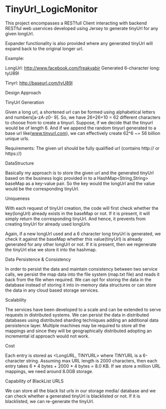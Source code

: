 # TinyUrl_LogicMonitor

This project encompasses a RESTfull Client interacting with backend RESTful web uservices developed using Jersey to generate tinyUrl 
for any given longUrl.

Expander functionality is also provided where any generated tinyUrl will expand back to the original longer url.

Example: 

LongUrl: http://www.facebook.com/freakyabir
Generated 6-character long: tyU89l

Tinyrl: http://baseurl.com/tyU89l


Design Approach

TinyUrl Generation

Given a long url, a shortened url can be formed using alphabetical letters and numbers[a-zA-z0-
9]. So, we have 26+26+10 = 62 different characters to choose from to create a tinyurl.
Suppose, if we decide that the tinyurl would be of length 6. And if we append the random
tinyurl generated to a base url like(www.tinyurl.com), we can effectively create 62^6 ~= 56
billion unique urls.

Requirements: 
The given url should be fully qualified url (contains http:// or https://)

DataStructure

Basically my approach is to store the given url and the generated tinyUrl based on the business
logic provided in to a HashMap<String,String> baseMap as a key-value pair. So the key would
the longUrl and the value would be the corresponding tinyUrl.

Uniqueness

With each request of tinyUrl creation, the code will first check whether the key(longUrl) already
exists in the baseMap or not. If it is present, it will simply return the corresponding tinyUrl. And
hence, it prevents from creating tinyUrl for already used longUrls

Again, if a new longUrl used and a 6 character long tinyUrl is generated, we check it against the
baseMap whether this value(tinyUrl) is already generated for any other longUrl or not. If it is
present, then we regenerate the tinyUrl else we store it into the hashmap.

Data Persistence & Consistency

In order to persist the data and maintain consistency between two service calls, we persist the
map data into the file system (map.txt file) and reads it back from the file when required. We
can opt for storing the data in the database instead of storing it into in-memory data structures
or can store the data in any cloud based storage services.

Scalability

The services have been developed to a scale and can be extended to serve requests in
distributed systems. We can persist the data in distributed databases using distributed sharding
techniques adding an additional data persistence layer. Multiple machines may be required to
store all the mappings and since they will be geographically distributed adopting an incremental
id approach would not work.

Cost

Each entry is stored as <LongURL, TINYURL> where TINYURL is a 6-character string. Assuming
max URL length is 2000 characters, then each entry takes 6 * 4 bytes + 2000 * 4 bytes = 8.0 KB.
If we store a million URL mappings, we need around 8.0GB storage.

Capability of BlackList URLS

We can store all the black list urls in our storage media/ database and we can check whether a
generated tinyUrl is blacklisted or not. If it is blacklisted, we can re-generate the tinyUrl.
